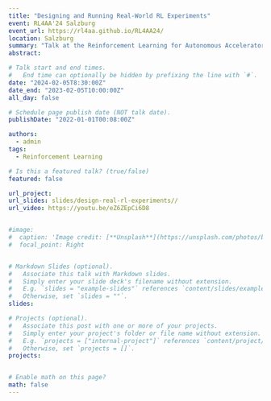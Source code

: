 ```yaml
---
title: "Designing and Running Real-World RL Experiments"
event: RL4AA'24 Salzburg
event_url: https://rl4aa.github.io/RL4AA24/
location: Salzburg
summary: "Talk at the Reinforcement Learning for Autonomous Accelerators workshop (RL4AA). The idea is to walk through the different steps of RL experimentation (task design, choosing the right algorithm, implementing safety layers) and also provide practical advice on how to run experiments and troubleshoot common problems."
abstract:

# Talk start and end times.
#   End time can optionally be hidden by prefixing the line with `#`.
date: "2024-02-05T8:30:00Z"
date_end: "2023-02-05T10:00:00Z"
all_day: false

# Schedule page publish date (NOT talk date).
publishDate: "2022-01-01T00:08:00Z"

authors:
  - admin
tags:
  - Reinforcement Learning

# Is this a featured talk? (true/false)
featured: false

url_project:
url_slides: slides/design-real-rl-experiments//
url_video: https://youtu.be/eZ6ZEpCi6D8


#image:
#  caption: 'Image credit: [**Unsplash**](https://unsplash.com/photos/bzdhc5b3Bxs)'
#  focal_point: Right


# Markdown Slides (optional).
#   Associate this talk with Markdown slides.
#   Simply enter your slide deck's filename without extension.
#   E.g. `slides = "example-slides"` references `content/slides/example-slides.md`.
#   Otherwise, set `slides = ""`.
slides:

# Projects (optional).
#   Associate this post with one or more of your projects.
#   Simply enter your project's folder or file name without extension.
#   E.g. `projects = ["internal-project"]` references `content/project/deep-learning/index.md`.
#   Otherwise, set `projects = []`.
projects:


# Enable math on this page?
math: false
---
```


